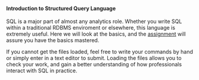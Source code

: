 #### Introduction to Structured Query Language

SQL is a major part of almost any analytics role.  Whether you write SQL within a traditional RDBMS enviroment or elsewhere, this language is extremely useful.  Here we will look at the basics, and the [assignment](https://github.com/jjrunner/BANA_6620/blob/master/Week02/Homework2.pdf) will assure you have the basics mastered.  

If you cannot get the files loaded, feel free to write your commands by hand or simply enter in a text editor to submit.  Loading the files allows you to check your work, and gain a better understanding of how professionals interact with SQL in practice.
